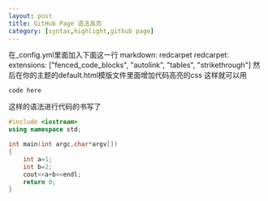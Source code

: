 ```yaml
---
layout: post
title: GitHub Page 语法高亮
category: [syntax,highlight,github page]
---
```


在_config.yml里面加入下面这一行
markdown: redcarpet
redcarpet:
    extensions: ["fenced_code_blocks", "autolink", "tables", "strikethrough"]
然后在你的主题的default.html模版文件里面增加代码高亮的css
这样就可以用
```language
code here
```
这样的语法进行代码的书写了


```c++
#include <iostream>
using namespace std;

int main(int argc,char*argv[])
{
	int a=1;
	int b=2;
	cout<<a+b<<endl;
	return 0;
}

```
